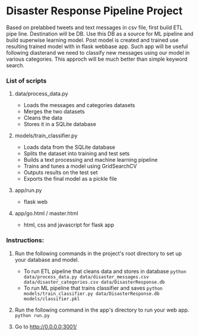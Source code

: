 # Disaster Response Pipeline Project
Based on prelabbed tweets and text messages in csv file, first build ETL pipe line. Destination will be DB. Use this DB as a source for ML pipeline and build superwise learning model. Post model is created and trained use resulting trained model with in flask webbase app. Such app will be useful following diasterand we need to classify new messages using our model in various categories. This approch will be much better than simple keyword search.


### List of scripts
1. data/process_data.py

     - Loads the messages and categories datasets
     - Merges the two datasets
     - Cleans the data
     - Stores it in a SQLite database
     
2. models/train_classifier.py

     - Loads data from the SQLite database
     - Splits the dataset into training and test sets
     - Builds a text processing and machine learning pipeline
     - Trains and tunes a model using GridSearchCV
     - Outputs results on the test set
     - Exports the final model as a pickle file

3. app/run.py

	 - flask web

4. app/go.html / master.html

	- html, css and javascript for flask app
	

### Instructions:

1. Run the following commands in the project's root directory to set up your database and model.

    - To run ETL pipeline that cleans data and stores in database
        `python data/process_data.py data/disaster_messages.csv data/disaster_categories.csv data/DisasterResponse.db`
    - To run ML pipeline that trains classifier and saves
        `python models/train_classifier.py data/DisasterResponse.db models/classifier.pkl`

2. Run the following command in the app's directory to run your web app.
    `python run.py`

3. Go to http://0.0.0.0:3001/
